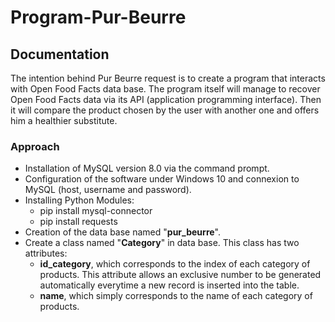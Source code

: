 # Program-Pur-Beurre

## Documentation
The intention behind Pur Beurre request is to create a program that interacts with Open Food Facts data base. The program itself will manage to recover Open Food Facts data via its API (application programming interface). Then it will compare the product chosen by the user with another one and offers him a healthier substitute.

### Approach
- Installation of MySQL version 8.0 via the command prompt.
- Configuration of the software under Windows 10 and connexion to MySQL (host, username and password).
- Installing Python Modules:
    - pip install mysql-connector
    - pip install requests
- Creation of the data base named "__pur_beurre__".
- Create a class named "__Category__" in data base. This class has two attributes:
    - __id_category__, which corresponds to the index of each category of products. This attribute allows an exclusive number to be generated automatically everytime a new record is inserted into the table.
    - __name__, which simply corresponds to the name of each category of products.
